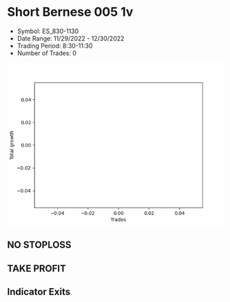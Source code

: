 # Short Bernese 005 1v 
- Symbol: ES_830-1130
- Date Range: 11/29/2022 - 12/30/2022
- Trading Period: 8:30-11:30
- Number of Trades: 0

![Plot](ShortBernese0051vES_830-1130.png)
## NO STOPLOSS














## TAKE PROFIT











## Indicator Exits

